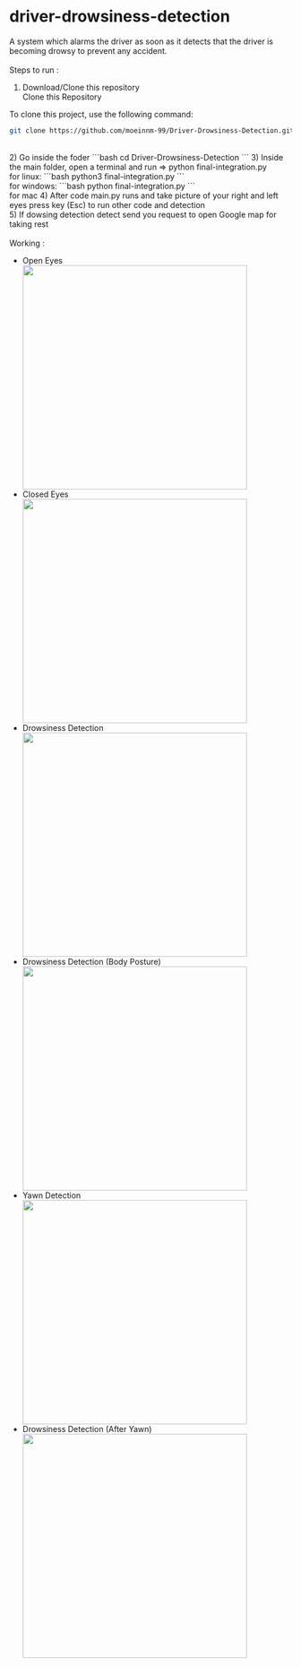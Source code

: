 # driver-drowsiness-detection
A system which alarms the driver as soon as it detects that the driver is becoming drowsy to prevent any accident.
<br/><br/>
Steps to run : <br/>
1) Download/Clone this repository<br/>
Clone this Repository

To clone this project, use the following command:

```bash
git clone https://github.com/moeinnm-99/Driver-Drowsiness-Detection.git
```
</br>
2) Go inside the foder
```bash 
cd Driver-Drowsiness-Detection
```
3) Inside the main folder, open a terminal and run => python final-integration.py<br/>
for linux:
```bash
python3 final-integration.py
```
</br>
for windows:
```bash
python final-integration.py
```
</br>
for mac
4) After code main.py runs and take picture of your right and left eyes press key (Esc) to run other code and detection<br/>
5) If dowsing detection detect send you request to open Google map for taking rest<br/>

<br/>
Working : 
<br/>
<ul>
<li>Open Eyes</li>
<img src="https://github.com/SuperThinking/driver-drowsiness-detection/blob/master/working_images/OpenEyes.png" width=400/>
<br/>
<li>Closed Eyes</li>
<img src="https://github.com/SuperThinking/driver-drowsiness-detection/blob/master/working_images/ClosedEyes.png" width=400/>
<br/>
<li>Drowsiness Detection</li>
<img src="https://github.com/SuperThinking/driver-drowsiness-detection/blob/master/working_images/Drowsy.png" width=400/>
<br/>
<li>Drowsiness Detection (Body Posture)</li>
<img src="https://github.com/SuperThinking/driver-drowsiness-detection/blob/master/working_images/DrowsyBodyPosture.png" width=400/>
<br/>
<li>Yawn Detection</li>
<img src="https://github.com/SuperThinking/driver-drowsiness-detection/blob/master/working_images/YawnDetection.png" width=400/>
<br/>
<li>Drowsiness Detection (After Yawn)</li>
<img src="https://github.com/SuperThinking/driver-drowsiness-detection/blob/master/working_images/DrowsyAfterYawn.png" width=400/>
<br/>
</ul>
